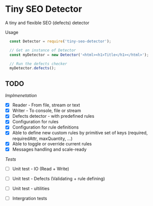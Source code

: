 # Tiny SEO Detector

A tiny and flexible SEO (defects) detector

Usage
```javascript
  const Detector = require('tiny-seo-detector');

  // Get an instance of Detector
  const myDetector = new Detector('<html><h1>Title</h1></html>');

  // Run the defects checker
  myDetector.defects();
```

## TODO
*Implmenetation*
- [X] Reader - From file, stream or text
- [X] Writer - To console, file or stream
- [X] Defects detector - with predefined rules
- [X] Configuration for rules
- [X] Configuration for rule definitions
- [X] Able to define new custom rules by primitive set of keys (required, requiredAttr, maxQuantity, ...)
- [X] Able to toggle or override current rules
- [X] Messages handling and scale-ready

*Tests*
- [ ] Unit test - IO (Read + Write)
- [ ] Unit test - Defects (Validating + rule defining)
- [ ] Unit test - ultilities
- [ ] Intergration tests

